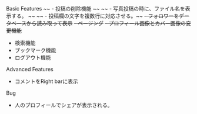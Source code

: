Basic Features
~~ - 投稿の削除機能 ~~
~~ - 写真投稿の時に、ファイル名を表示する。 ~~
~~ - 投稿欄の文字を複数行に対応させる。~~
~~- フォロワーをデータベースから読み取って表示~~
~~- ページング~~
~~- プロフィール画像とカバー画像の変更機能~~
- 検索機能
- ブックマーク機能
- ログアウト機能

Advanced Features
- コメントをRight barに表示

Bug
- 人のプロフィールでシェアが表示される。
